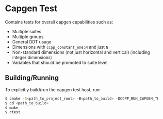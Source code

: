 # Capgen Test

Contains tests for overall capgen capabilities such as:
- Multiple suites
- Multiple groups
- General DDT usage
- Dimensions with `ccpp_constant_one:N` and just `N`
- Non-standard dimensions (not just horizontal and vertical) (including integer dimensions)
- Variables that should be promoted to suite level

## Building/Running

To explicitly build/run the capgen test host, run:

```bash
$ cmake -S<path_to_project_root> -B<path_to_build> -DCCPP_RUN_CAPGEN_TEST=ON
$ cd <path_to_build>
$ make
$ ctest
```
